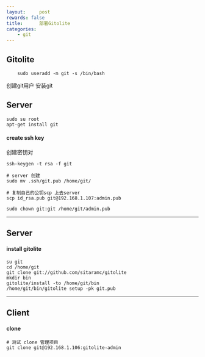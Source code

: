 ```yaml
---
layout:     post
rewards: false
title:      部署Gitolite
categories:
    - git
---
```


## Gitolite
```shell
    sudo useradd -m git -s /bin/bash
```
创建git用户 安装git
## Server
```shell
sudo su root
apt-get install git
```

#### create ssh key
创建密钥对
```shell
ssh-keygen -t rsa -f git

# server 创建
sudo mv .ssh/git.pub /home/git/

# 复制自己的公钥scp 上去server
scp id_rsa.pub git@192.168.1.107:admin.pub

sudo chown git:git /home/git/admin.pub
```
----------
## Server
#### install gitolite
```shell
su git
cd /home/git
git clone git://github.com/sitaramc/gitolite
mkdir bin
gitolite/install -to /home/git/bin
/home/git/bin/gitolite setup -pk git.pub
```
----------

## Client
#### clone
```shell
# 测试 clone 管理项目
git clone git@192.168.1.106:gitolite-admin
```